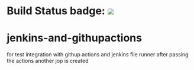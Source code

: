 # Build Status badge: ![](https://github.com/Mohamed-Zakaria333/jenkins-and-githupactions/actions/workflows/ci.yml/badge.svg)
# jenkins-and-githupactions
for test integration with githup actions and jenkins file runner
after passing the actions
another jop is created

